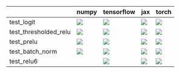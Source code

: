 |                       | numpy                                                                                                                                                                                  | tensorflow                                                                                                                                                                             | jax                                                                                                                                                                                    | torch                                                                                                                                                                                  |
|:----------------------|:---------------------------------------------------------------------------------------------------------------------------------------------------------------------------------------|:---------------------------------------------------------------------------------------------------------------------------------------------------------------------------------------|:---------------------------------------------------------------------------------------------------------------------------------------------------------------------------------------|:---------------------------------------------------------------------------------------------------------------------------------------------------------------------------------------|
| test_logit            | <a href="https://github.com/unifyai/ivy/actions/" rel="noopener noreferrer" target="_blank"><img src=https://img.shields.io/badge/-success-success></a>                                | <a href="https://github.com/unifyai/ivy/actions/" rel="noopener noreferrer" target="_blank"><img src=https://img.shields.io/badge/-success-success></a>                                | <a href="https://github.com/unifyai/ivy/actions/runs/4351927910/jobs/7604107989" rel="noopener noreferrer" target="_blank"><img src=https://img.shields.io/badge/-success-success></a> | <a href="https://github.com/unifyai/ivy/actions/" rel="noopener noreferrer" target="_blank"><img src=https://img.shields.io/badge/-success-success></a>                                |
| test_thresholded_relu | <a href="https://github.com/unifyai/ivy/actions/runs/4134285774/jobs/7145254919" rel="noopener noreferrer" target="_blank"><img src=https://img.shields.io/badge/-success-success></a> | <a href="https://github.com/unifyai/ivy/actions/" rel="noopener noreferrer" target="_blank"><img src=https://img.shields.io/badge/-success-success></a>                                | <a href="https://github.com/unifyai/ivy/actions/runs/4295621766/jobs/7486295497" rel="noopener noreferrer" target="_blank"><img src=https://img.shields.io/badge/-success-success></a> | <a href="https://github.com/unifyai/ivy/actions/runs/4301308174/jobs/7498402285" rel="noopener noreferrer" target="_blank"><img src=https://img.shields.io/badge/-success-success></a> |
| test_prelu            | <a href="https://github.com/unifyai/ivy/actions/runs/4134578838/jobs/7145903072" rel="noopener noreferrer" target="_blank"><img src=https://img.shields.io/badge/-success-success></a> | <a href="https://github.com/unifyai/ivy/actions/runs/4134578838/jobs/7145903072" rel="noopener noreferrer" target="_blank"><img src=https://img.shields.io/badge/-success-success></a> | <a href="https://github.com/unifyai/ivy/actions/runs/4351927910/jobs/7604107412" rel="noopener noreferrer" target="_blank"><img src=https://img.shields.io/badge/-success-success></a> | <a href="https://github.com/unifyai/ivy/actions/runs/4334925510/jobs/7569149322" rel="noopener noreferrer" target="_blank"><img src=https://img.shields.io/badge/-failure-red></a>     |
| test_batch_norm       | <a href="https://github.com/unifyai/ivy/actions/runs/4347668123/jobs/7595256408" rel="noopener noreferrer" target="_blank"><img src=https://img.shields.io/badge/-success-success></a> | <a href="https://github.com/unifyai/ivy/actions/runs/4295621766/jobs/7486295497" rel="noopener noreferrer" target="_blank"><img src=https://img.shields.io/badge/-success-success></a> | <a href="https://github.com/unifyai/ivy/actions/runs/4347668123/jobs/7595259419" rel="noopener noreferrer" target="_blank"><img src=https://img.shields.io/badge/-success-success></a> | <a href="https://github.com/unifyai/ivy/actions/runs/4350568668/jobs/7601407096" rel="noopener noreferrer" target="_blank"><img src=https://img.shields.io/badge/-failure-red></a>     |
| test_relu6            |                                                                                                                                                                                        | <a href="https://github.com/unifyai/ivy/actions/runs/4294764012/jobs/7484253951" rel="noopener noreferrer" target="_blank"><img src=https://img.shields.io/badge/-success-success></a> | <a href="https://github.com/unifyai/ivy/actions/runs/4322572222/jobs/7545162714" rel="noopener noreferrer" target="_blank"><img src=https://img.shields.io/badge/-success-success></a> | <a href="https://github.com/unifyai/ivy/actions/runs/4334925510/jobs/7569146143" rel="noopener noreferrer" target="_blank"><img src=https://img.shields.io/badge/-success-success></a> |